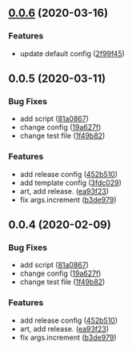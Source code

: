 ## [0.0.6](https://github.com/MicroAppJS/plugin-deploy/compare/v0.0.5...v0.0.6) (2020-03-16)


### Features

* update default config ([2f99f45](https://github.com/MicroAppJS/plugin-deploy/commit/2f99f4548cd5a6da08b41716cd613696cbe09498))

## 0.0.5 (2020-03-11)


### Bug Fixes

* add script ([81a0867](https://github.com/MicroAppJS/plugin-deploy/commit/81a0867ef67e9efa9b1a6c586b6a8b1b5c4ec57a))
* change config ([19a627f](https://github.com/MicroAppJS/plugin-deploy/commit/19a627f5c1a86e128dc61ec20f47f7abce74a086))
* change test file ([1f49b82](https://github.com/MicroAppJS/plugin-deploy/commit/1f49b8221ddd45627915beeda58b66c93402e6a3))


### Features

* add release config ([452b510](https://github.com/MicroAppJS/plugin-deploy/commit/452b5108de7454d10d2af9240a10a0f891891014))
* add template config ([3fdc029](https://github.com/MicroAppJS/plugin-deploy/commit/3fdc029506301c38afbd391485710a209f47949b))
* art, add release. ([ea93f23](https://github.com/MicroAppJS/plugin-deploy/commit/ea93f23defd4928f67a759c03eaa7928577da6c4))
* fix args.increment ([b3de979](https://github.com/MicroAppJS/plugin-deploy/commit/b3de979d8dc9258817e30c7b99245026a64c7088))

## 0.0.4 (2020-02-09)

### Bug Fixes

* add script ([81a0867](https://github.com/MicroAppJS/plugin-deploy/commit/81a0867ef67e9efa9b1a6c586b6a8b1b5c4ec57a))
* change config ([19a627f](https://github.com/MicroAppJS/plugin-deploy/commit/19a627f5c1a86e128dc61ec20f47f7abce74a086))
* change test file ([1f49b82](https://github.com/MicroAppJS/plugin-deploy/commit/1f49b8221ddd45627915beeda58b66c93402e6a3))

### Features

* add release config ([452b510](https://github.com/MicroAppJS/plugin-deploy/commit/452b5108de7454d10d2af9240a10a0f891891014))
* art, add release. ([ea93f23](https://github.com/MicroAppJS/plugin-deploy/commit/ea93f23defd4928f67a759c03eaa7928577da6c4))
* fix args.increment ([b3de979](https://github.com/MicroAppJS/plugin-deploy/commit/b3de979d8dc9258817e30c7b99245026a64c7088))
